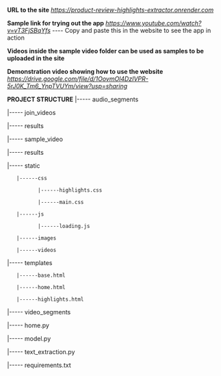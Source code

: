 **URL to the site**
*https://product-review-highlights-extractor.onrender.com*

**Sample link for trying out the app**
*https://www.youtube.com/watch?v=vT3FjSBqYfs*  ---- Copy and paste this in the website to see the app in action

**Videos inside the sample video folder can be used as samples to be uploaded in the site**

**Demonstration video showing how to use the website**
*https://drive.google.com/file/d/1OovmOl4DzIVPR-5rJ0K_Tm6_YnpTVUYm/view?usp=sharing*

**PROJECT STRUCTURE**
|----- audio_segments 

|----- join_videos

|----- results

|----- sample_video

|----- results

|----- static

       |------css

              |------highlights.css

              |------main.css

       |------js

              |------loading.js

       |------images

       |------videos

|----- templates

       |------base.html

       |------home.html

       |------highlights.html

|----- video_segments

|----- home.py

|----- model.py

|----- text_extraction.py

|----- requirements.txt
